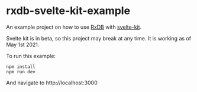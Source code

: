 # rxdb-svelte-kit-example

An example project on how to use [RxDB](https://rxdb.info/) with [svelte-kit](https://kit.svelte.dev/).

Svelte kit is in beta, so this project may break at any time. It is working as of May 1st 2021.

To run this example:

    npm install
    npm run dev

And navigate to http://localhost:3000